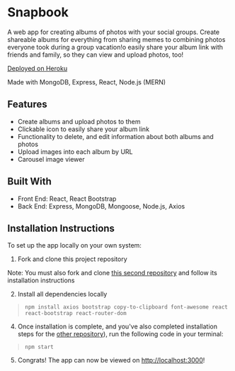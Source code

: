 # Snapbook
 A web app for creating albums of photos with your social groups. Create shareable albums for everything from sharing memes to combining photos everyone took during a group vacation!o easily share your album link with friends and family, so they can view and upload photos, too! 

 [Deployed on Heroku](https://snapbook-frontend.herokuapp.com/)

 Made with MongoDB, Express, React, Node.js (MERN)


## Features
- Create albums and upload photos to them
- Clickable icon to easily share your album link 
- Functionality to delete, and edit information about both albums and photos
- Upload images into each album by URL
- Carousel image viewer


## Built With
- Front End: React, React Bootstrap
- Back End: Express, MongoDB, Mongoose, Node.js, Axios


## Installation Instructions
To set up the app locally on your own system:

1. Fork and clone this project repository 

Note: You must also fork and clone [this second repository](https://github.com/Mercurian-Dragons/SnapBook-Backend) and follow its installation instructions

2. Install all dependencies locally 

> `npm install axios bootstrap copy-to-clipboard font-awesome react react-bootstrap react-router-dom`

4. Once installation is complete, and you've also completed installation steps for the [other repository](https://github.com/Mercurian-Dragons/SnapBook-Backend)), run the following code in your terminal:

>  `npm start`

5. Congrats! The app can now be viewed on [http://localhost:3000](http://localhost:3000)!


